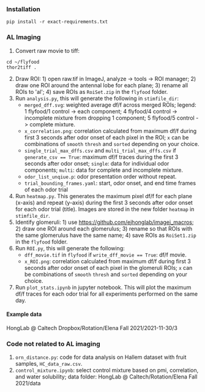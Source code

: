 ### Installation
```
pip install -r exact-requirements.txt
```

### AL Imaging
1. Convert raw movie to tiff: 
```
cd ~/flyfood
thor2tiff .
```
2. Draw ROI: 1) open raw.tif in ImageJ, analyze -> tools -> ROI manager; 2) draw one ROI around the antennal lobe for each plane; 3) rename all ROIs to 'al'; 4) save ROIs as `RoiSet.zip` in the `flyfood` folder.
3. Run `analysis.py`, this will generate the following in `stimfile_dir`: 
    - `merged_dff.svg`: weighted average df/f across merged ROIs; legend: 1 flyfood/1 control -> each component; 4 flyfood/4 control -> incomplete mixture from dropping 1 component; 5 flyfood/5 control -> complete mixture.
    - `x_correlation.png`: correlation calculated from maximum df/f during first 3 seconds after odor onset of each pixel in the ROI; `x` can be combinations of `smooth` `thresh` and `sorted` depending on your choice.
    - `single_trial_max_dffs.csv` and `multi_trial_max_dffs.csv` if `generate_csv == True`: maximum df/f traces during the first 3 seconds after odor onset; `single`: data for individual odor components; `multi`: data for complete and incomplete mixture.
    - `odor_list_unqiue.p`: odor presentation order without repeat.
    - `trial_bounding_frames.yaml`: start, odor onset, and end time frames of each odor trial
4. Run `heatmap.py`. This generates the maximum pixel df/f for each plane (x-axis) and repeat (y-axis) during the first 3 seconds after odor onset for each odor trial (title). Images are stored in the new folder `heatmap` in `stimfile_dir`.
5. Identify glomeruli: 1) use https://github.com/ejhonglab/imagej_macros; 2) draw one ROI around each glomerulus; 3) rename so that ROIs with the same glomerulus have the same name; 4) save ROIs as `RoiSet1.zip` in the `flyfood` folder.
6. Run `ROI.py`, this will generate the following: 
    - `dff_movie.tif` in `flyfood` if `write_dff_movie == True`: df/f movie.
    - `x_ROI.png`: correlation calculated from maximum df/f during first 3 seconds after odor onset of each pixel in the glomeruli ROIs; `x` can be combinations of `smooth` `thresh` and `sorted` depending on your choice.
7. Run `plot_stats.ipynb` in jupyter notebook. This will plot the maximum df/f traces for each odor trial for all experiments performed on the same day. 
#### Example data
HongLab @ Caltech Dropbox/Rotation/Elena Fall 2021/2021-11-30/3

### Code not related to AL imaging
1. `orn_distance.py`: code for data analysis on Hallem dataset with fruit samples, `HC_data_raw.csv`.
2. `control_mixture.ipynb`: select control mixture based on pmi, correlation, and water solubility; data folder: HongLab @ Caltech/Rotation/Elena Fall 2021/data
